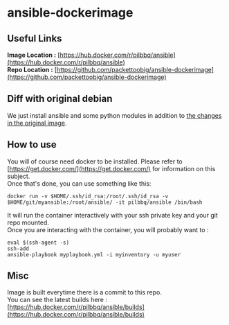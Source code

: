 # ansible-dockerimage

## Useful Links
**Image Location :** [https://hub.docker.com/r/pilbbq/ansible](https://hub.docker.com/r/pilbbq/ansible)<br/>
**Repo Location :** [https://github.com/packettoobig/ansible-dockerimage](https://github.com/packettoobig/ansible-dockerimage)<br/>

## Diff with original debian
We just install ansible and some python modules in addition to [the changes in the original image](https://github.com/pilbbq/debian-custom-dockerimage).

## How to use
You will of course need docker to be installed. Please refer to [https://get.docker.com/](https://get.docker.com/) for information on this subject.<br/>
Once that's done, you can use something like this:

    docker run -v $HOME/.ssh/id_rsa:/root/.ssh/id_rsa -v $HOME/git/myansible:/root/ansible/ -it pilbbq/ansible /bin/bash
It will run the container interactively with your ssh private key and your git repo mounted.<br/>
Once you are interacting with the container, you will probably want to :

    eval $(ssh-agent -s)
    ssh-add
    ansible-playbook myplaybook.yml -i myinventory -u myuser

## Misc
Image is built everytime there is a commit to this repo.<br/>
You can see the latest builds here : [https://hub.docker.com/r/pilbbq/ansible/builds](https://hub.docker.com/r/pilbbq/ansible/builds)
